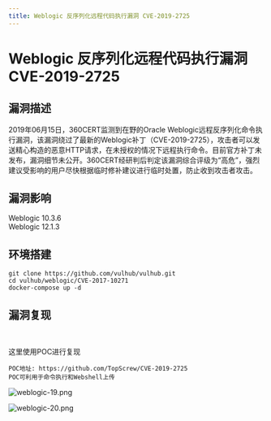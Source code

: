 ```yaml
---
title: Weblogic 反序列化远程代码执行漏洞 CVE-2019-2725
---
```


# Weblogic 反序列化远程代码执行漏洞 CVE-2019-2725

 

## 漏洞描述 

2019年06月15日，360CERT监测到在野的Oracle Weblogic远程反序列化命令执行漏洞，该漏洞绕过了最新的Weblogic补丁（CVE-2019-2725），攻击者可以发送精心构造的恶意HTTP请求，在未授权的情况下远程执行命令。目前官方补丁未发布，漏洞细节未公开。360CERT经研判后判定该漏洞综合评级为“高危”，强烈建议受影响的用户尽快根据临时修补建议进行临时处置，防止收到攻击者攻击。

## 漏洞影响 

<a-checkbox checked>Weblogic 10.3.6</a-checkbox></br>
<a-checkbox checked>Weblogic 12.1.3</a-checkbox></br>

## 环境搭建
```shell
git clone https://github.com/vulhub/vulhub.git
cd vulhub/weblogic/CVE-2017-10271
docker-compose up -d
```

 ## 漏洞复现

<a-alert type="success" message="漏洞分析文章: https://xz.aliyun.com/t/5024" description="" showIcon>
</a-alert>

<br/>

这里使用POC进行复现

```
POC地址: https://github.com/TopScrew/CVE-2019-2725
POC可利用于命令执行和Webshell上传
```

![weblogic-19.png](/assets/PeiQi-Wiki/img/1627121673764-9e7e67c3-6ba1-4b52-8d75-c79939b467bd.png)

![weblogic-20.png](/assets/PeiQi-Wiki/img/1627121673728-3ab16545-7d91-4918-9308-7343b2fe7998.png)
